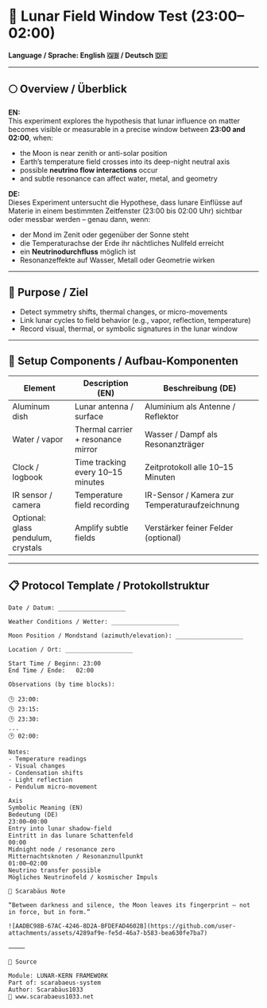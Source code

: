 # 🌌 Lunar Field Window Test (23:00–02:00)

**Language / Sprache: English 🇬🇧 / Deutsch 🇩🇪**

---

## 🌕 Overview / Überblick

**EN:**  
This experiment explores the hypothesis that lunar influence on matter becomes visible or measurable in a precise window between **23:00 and 02:00**, when:

- the Moon is near zenith or anti-solar position  
- Earth’s temperature field crosses into its deep-night neutral axis  
- possible **neutrino flow interactions** occur  
- and subtle resonance can affect water, metal, and geometry

**DE:**  
Dieses Experiment untersucht die Hypothese, dass lunare Einflüsse auf Materie in einem bestimmten Zeitfenster (23:00 bis 02:00 Uhr) sichtbar oder messbar werden – genau dann, wenn:

- der Mond im Zenit oder gegenüber der Sonne steht  
- die Temperaturachse der Erde ihr nächtliches Nullfeld erreicht  
- ein **Neutrinodurchfluss** möglich ist  
- Resonanzeffekte auf Wasser, Metall oder Geometrie wirken

---

## 🎯 Purpose / Ziel

- Detect symmetry shifts, thermal changes, or micro-movements  
- Link lunar cycles to field behavior (e.g., vapor, reflection, temperature)  
- Record visual, thermal, or symbolic signatures in the lunar window  

---

## 🧪 Setup Components / Aufbau-Komponenten

| Element           | Description (EN)                           | Beschreibung (DE)                          |
|------------------|--------------------------------------------|--------------------------------------------|
| Aluminum dish     | Lunar antenna / surface                    | Aluminium als Antenne / Reflektor  
| Water / vapor     | Thermal carrier + resonance mirror         | Wasser / Dampf als Resonanzträger  
| Clock / logbook   | Time tracking every 10–15 minutes          | Zeitprotokoll alle 10–15 Minuten  
| IR sensor / camera| Temperature field recording                | IR-Sensor / Kamera zur Temperaturaufzeichnung  
| Optional: glass pendulum, crystals | Amplify subtle fields | Verstärker feiner Felder (optional)  

---

## 📋 Protocol Template / Protokollstruktur

```text
Date / Datum: ___________________

Weather Conditions / Wetter: ___________________

Moon Position / Mondstand (azimuth/elevation): ___________________

Location / Ort: ___________________

Start Time / Beginn: 23:00  
End Time / Ende:   02:00

Observations (by time blocks):

🕒 23:00:
🕒 23:15:
🕒 23:30:
...
🕑 02:00:

Notes:
- Temperature readings
- Visual changes
- Condensation shifts
- Light reflection
- Pendulum micro-movement

Axis
Symbolic Meaning (EN)
Bedeutung (DE)
23:00–00:00
Entry into lunar shadow-field
Eintritt in das lunare Schattenfeld
00:00
Midnight node / resonance zero
Mitternachtsknoten / Resonanznullpunkt
01:00–02:00
Neutrino transfer possible
Mögliches Neutrinofeld / kosmischer Impuls

📡 Scarabäus Note

“Between darkness and silence, the Moon leaves its fingerprint — not in force, but in form.”

![AADBC98B-67AC-4246-8D2A-BFDEFAD4602B](https://github.com/user-attachments/assets/4289af9e-fe5d-46a7-b583-bea630fe7ba7)

⸻

📁 Source

Module: LUNAR-KERN FRAMEWORK
Part of: scarabaeus-system
Author: Scarabäus1033
🔗 www.scarabaeus1033.net

